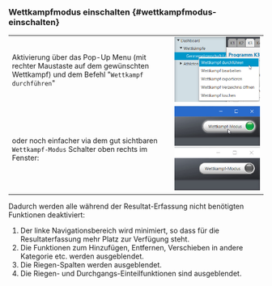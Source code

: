 ### Wettkampfmodus einschalten {#wettkampfmodus-einschalten}

|||
|-|-|
| Aktivierung über das Pop-Up Menu (mit rechter Maustaste auf dem gewünschten Wettkampf) und dem Befehl &quot;`Wettkampf durchführen`&quot;|<img src="../assets/wettkampfmodus1.png">|
| oder noch einfacher via dem gut sichtbaren `Wettkampf-Modus` Schalter oben rechts im Fenster:|<img src="../assets/wettkampfmodus2-2.png"><img src="../assets/wettkampfmodus2-1.png">|

Dadurch werden alle während der Resultat-Erfassung nicht benötigten Funktionen deaktiviert:

1.  Der linke Navigationsbereich wird minimiert, so dass für die Resultaterfassung mehr Platz zur Verfügung steht.
2.  Die Funktionen zum Hinzufügen, Entfernen, Verschieben in andere Kategorie etc. werden ausgeblendet.
3.  Die Riegen-Spalten werden ausgeblendet.
4.  Die Riegen- und Durchgangs-Einteilfunktionen sind ausgeblendet.